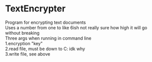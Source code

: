 # TextEncrypter
Program for encrypting text documents  
Uses a number from one to like 6ish not really sure how high it will go without breaking  
Three args when running in command line  
1.encryption "key"  
2.read file, must be down to C: idk why  
3.write file, see above  
